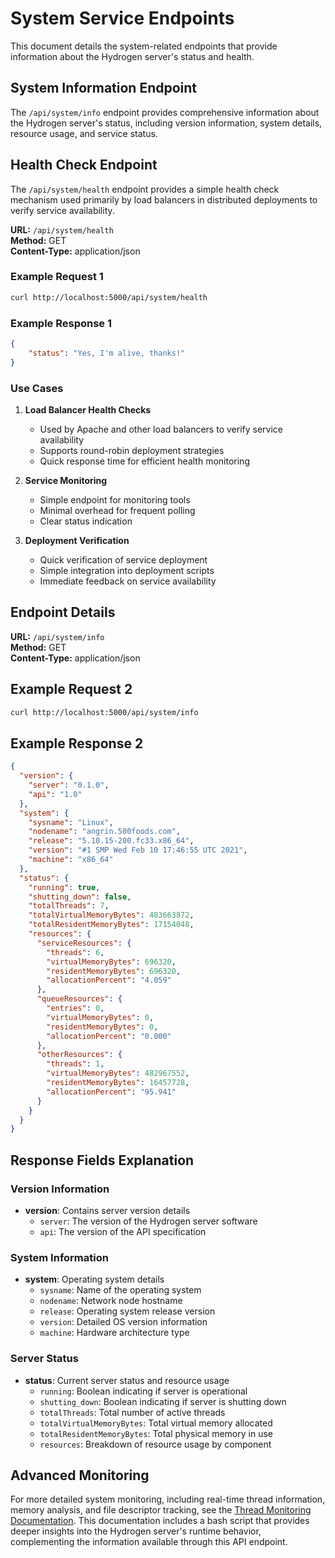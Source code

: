 # System Service Endpoints

This document details the system-related endpoints that provide information about the Hydrogen server's status and health.

## System Information Endpoint

The `/api/system/info` endpoint provides comprehensive information about the Hydrogen server's status, including version information, system details, resource usage, and service status.

## Health Check Endpoint

The `/api/system/health` endpoint provides a simple health check mechanism used primarily by load balancers in distributed deployments to verify service availability.

**URL:** `/api/system/health`  
**Method:** GET  
**Content-Type:** application/json

### Example Request 1

```bash
curl http://localhost:5000/api/system/health
```

### Example Response 1

```json
{
    "status": "Yes, I'm alive, thanks!"
}
```

### Use Cases

1. **Load Balancer Health Checks**
   - Used by Apache and other load balancers to verify service availability
   - Supports round-robin deployment strategies
   - Quick response time for efficient health monitoring

2. **Service Monitoring**
   - Simple endpoint for monitoring tools
   - Minimal overhead for frequent polling
   - Clear status indication

3. **Deployment Verification**
   - Quick verification of service deployment
   - Simple integration into deployment scripts
   - Immediate feedback on service availability

## Endpoint Details

**URL:** `/api/system/info`  
**Method:** GET  
**Content-Type:** application/json

## Example Request 2

```bash
curl http://localhost:5000/api/system/info
```

## Example Response 2

```json
{
  "version": {
    "server": "0.1.0",
    "api": "1.0"
  },
  "system": {
    "sysname": "Linux",
    "nodename": "angrin.500foods.com",
    "release": "5.10.15-200.fc33.x86_64",
    "version": "#1 SMP Wed Feb 10 17:46:55 UTC 2021",
    "machine": "x86_64"
  },
  "status": {
    "running": true,
    "shutting_down": false,
    "totalThreads": 7,
    "totalVirtualMemoryBytes": 483663872,
    "totalResidentMemoryBytes": 17154048,
    "resources": {
      "serviceResources": {
        "threads": 6,
        "virtualMemoryBytes": 696320,
        "residentMemoryBytes": 696320,
        "allocationPercent": "4.059"
      },
      "queueResources": {
        "entries": 0,
        "virtualMemoryBytes": 0,
        "residentMemoryBytes": 0,
        "allocationPercent": "0.000"
      },
      "otherResources": {
        "threads": 1,
        "virtualMemoryBytes": 482967552,
        "residentMemoryBytes": 16457728,
        "allocationPercent": "95.941"
      }
    }
  }
}
```

## Response Fields Explanation

### Version Information

- **version**: Contains server version details
  - `server`: The version of the Hydrogen server software
  - `api`: The version of the API specification

### System Information

- **system**: Operating system details
  - `sysname`: Name of the operating system
  - `nodename`: Network node hostname
  - `release`: Operating system release version
  - `version`: Detailed OS version information
  - `machine`: Hardware architecture type

### Server Status

- **status**: Current server status and resource usage
  - `running`: Boolean indicating if server is operational
  - `shutting_down`: Boolean indicating if server is shutting down
  - `totalThreads`: Total number of active threads
  - `totalVirtualMemoryBytes`: Total virtual memory allocated
  - `totalResidentMemoryBytes`: Total physical memory in use
  - `resources`: Breakdown of resource usage by component

## Advanced Monitoring

For more detailed system monitoring, including real-time thread information, memory analysis, and file descriptor tracking, see the [Thread Monitoring Documentation](/docs/reference/thread_monitoring.md). This documentation includes a bash script that provides deeper insights into the Hydrogen server's runtime behavior, complementing the information available through this API endpoint.
